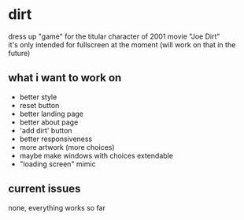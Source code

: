 # dirt
dress up "game" for the titular character of 2001 movie "Joe Dirt"\
it's only intended for fullscreen at the moment (will work on that in the future)


## what i want to work on
- better style
- reset button
- better landing page
- better about page
- 'add dirt' button
- better responsiveness
- more artwork (more choices)
- maybe make windows with choices extendable
- "loading screen" mimic


## current issues
  none, everything works so far
